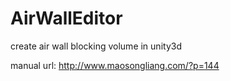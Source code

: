 # AirWallEditor
create air wall blocking volume in unity3d

manual url: http://www.maosongliang.com/?p=144
